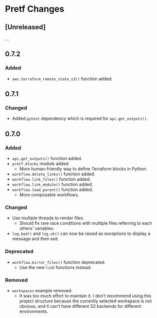 # Pretf Changes

## [Unreleased]

...

## 0.7.2

### Added

* `aws.terraform_remote_state_s3()` function added.

## 0.7.1

### Changed

* Added `pytest` dependency which is required for `api.get_outputs()`.

## 0.7.0

### Added

* `api.get_outputs()` function added.
* `pretf.blocks` module added.
    * More human-friendly way to define Terraform blocks in Python.
* `workflow.delete_links()` function added.
* `workflow.link_files()` function added.
* `workflow.link_module()` function added.
* `workflow.load_parent()` function added.
    * More composable workflows.

### Changed

* Use multiple threads to render files.
    * Should fix rare race conditions with multiple files referring to each others' variables.
* `log.bad()` and `log.ok()` can now be raised as exceptions to display a message and then exit.

### Deprecated

* `workflow.mirror_files()` function deprecated.
    * Use the new `link` functions instead.

### Removed

* `workspaces` example removed.
    * It was too much effort to maintain it. I don't recommend using this project structure because the currently selected workspace is not obvious, and it can't have different S3 backends for different environments.
